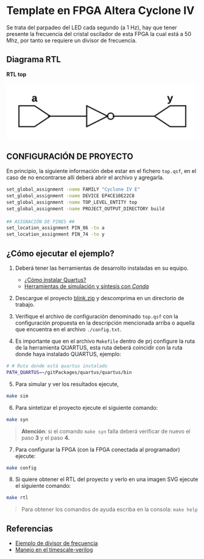 # Template en FPGA Altera Cyclone IV

Se trata del parpadeo del LED cada segundo (a 1 Hz), hay que
tener presente la frecuencia del cristal oscilador de esta FPGA
la cual está a 50 Mhz, por tanto se requiere un divisor de frecuencia.

## Diagrama RTL

**RTL top**

![RTL top](./top.png)

##  CONFIGURACIÓN DE PROYECTO

En principio, la siguiente información debe estar en el fichero `top.qsf`, en el 
caso de no encontrarse allí deberá abrir el archivo y agregarla.

```bash
set_global_assignment -name FAMILY "Cyclone IV E"
set_global_assignment -name DEVICE EP4CE10E22C8
set_global_assignment -name TOP_LEVEL_ENTITY top
set_global_assignment -name PROJECT_OUTPUT_DIRECTORY build

## ASIGNACIÓN DE PINES ##
set_location_assignment PIN_86 -to a
set_location_assignment PIN_74 -to y
```

## ¿Cómo ejecutar el ejemplo?

1. Deberá tener las herramientas de desarrollo instaladas en su equipo.
    * [¿Cómo instalar Quartus?](https://github.com/johnnycubides/digital-electronic-1-101/blob/main/installTools/quartus.md)
    * [Herramientas de simulación y síntesis con *Conda*](https://github.com/johnnycubides/digital-electronic-1-101/blob/main/installTools/conda-and-tools.md)

2. Descargue el proyecto [blink.zip](./blink.zip) y descomprima en un directorio de trabajo.

3. Verifique el archivo de configuración denominado `top.qsf` con la configuración propuesta
en la descripción mencionada arriba o aquella que encuentra en el archivo `./config.txt`.

4. Es importante que en el archivo `Makefile` dentro de prj configure la ruta de la herramienta
QUARTUS, esta ruta deberá coincidir con la ruta donde haya instalado QUARTUS, ejemplo:

```bash
# # Ruta donde está quartus instalado
PATH_QUARTUS=~/gitPackages/quartus/quartus/bin
```

5. Para simular y ver los resultados ejecute,

```bash
make sim
```

6. Para sintetizar el proyecto ejecute el siguiente comando:

```bash
make syn
```
> **Atención**: si el comando `make syn` falla deberá verificar de nuevo el paso **3** y el paso **4.**

7. Para configurar la FPGA (con la FPGA conectada al programador) ejecute:

```bash
make config
```

8. Si quiere obtener el RTL del proyecto y verlo en una imagen SVG ejecute el siguiente comando:

```bash
make rtl
```

> Para obtener los comandos de ayuda escriba en la consola: `make help`

## Referencias

* [Ejemplo de divisor de frecuencia](https://www.fpga4student.com/2017/08/verilog-code-for-clock-divider-on-fpga.html)
* [Manejo en el timescale-verilog](https://www.chipverify.com/verilog/verilog-timescale)
